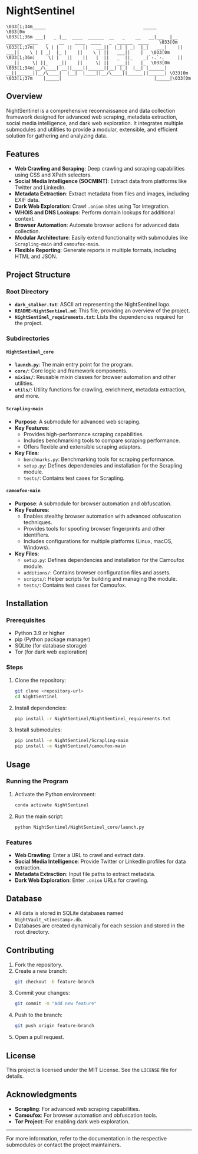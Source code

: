 # NightSentinel

```
\033[1;34m_____                                     _____                                                               \033[0m
\033[1;36m ___|   _ |__  ____  ______  __   _    __   __|___  |__  ______  ____   _    __    ____  ____   _  ______  ____    \033[0m
\033[1;37m|    \ | |   ||    ||   ___||  |_| | _|  |_|   ___|    ||   ___||    \ | | _|  |_ |    ||    \ | ||   ___||    |   \033[0m
\033[1;36m|     \| |   ||    ||   |  ||   _  ||_    _|`-.`-.     ||   ___||     \| ||_    _||    ||     \| ||   ___||    |_  \033[0m
\033[1;34m|__/\____| __||____||______||__| |_|  |__| |______|  __||______||__/\____|  |__|  |____||__/\____||______||______| \033[0m
\033[1;37m    |_____|                                   |_____|\033[0m
```

## Overview
NightSentinel is a comprehensive reconnaissance and data collection framework designed for advanced web scraping, metadata extraction, social media intelligence, and dark web exploration. It integrates multiple submodules and utilities to provide a modular, extensible, and efficient solution for gathering and analyzing data.

## Features
- **Web Crawling and Scraping**: Deep crawling and scraping capabilities using CSS and XPath selectors.
- **Social Media Intelligence (SOCMINT)**: Extract data from platforms like Twitter and LinkedIn.
- **Metadata Extraction**: Extract metadata from files and images, including EXIF data.
- **Dark Web Exploration**: Crawl `.onion` sites using Tor integration.
- **WHOIS and DNS Lookups**: Perform domain lookups for additional context.
- **Browser Automation**: Automate browser actions for advanced data collection.
- **Modular Architecture**: Easily extend functionality with submodules like `Scrapling-main` and `camoufox-main`.
- **Flexible Reporting**: Generate reports in multiple formats, including HTML and JSON.

## Project Structure

### Root Directory
- **`dark_stalker.txt`**: ASCII art representing the NightSentinel logo.
- **`README-NightSentinel.md`**: This file, providing an overview of the project.
- **`NightSentinel_requirements.txt`**: Lists the dependencies required for the project.

### Subdirectories

#### `NightSentinel_core`
- **`launch.py`**: The main entry point for the program.
- **`core/`**: Core logic and framework components.
- **`mixins/`**: Reusable mixin classes for browser automation and other utilities.
- **`utils/`**: Utility functions for crawling, enrichment, metadata extraction, and more.

#### `Scrapling-main`
- **Purpose**: A submodule for advanced web scraping.
- **Key Features**:
  - Provides high-performance scraping capabilities.
  - Includes benchmarking tools to compare scraping performance.
  - Offers flexible and extensible scraping adaptors.
- **Key Files**:
  - `benchmarks.py`: Benchmarking tools for scraping performance.
  - `setup.py`: Defines dependencies and installation for the Scrapling module.
  - `tests/`: Contains test cases for Scrapling.

#### `camoufox-main`
- **Purpose**: A submodule for browser automation and obfuscation.
- **Key Features**:
  - Enables stealthy browser automation with advanced obfuscation techniques.
  - Provides tools for spoofing browser fingerprints and other identifiers.
  - Includes configurations for multiple platforms (Linux, macOS, Windows).
- **Key Files**:
  - `setup.py`: Defines dependencies and installation for the Camoufox module.
  - `additions/`: Contains browser configuration files and assets.
  - `scripts/`: Helper scripts for building and managing the module.
  - `tests/`: Contains test cases for Camoufox.

## Installation

### Prerequisites
- Python 3.9 or higher
- pip (Python package manager)
- SQLite (for database storage)
- Tor (for dark web exploration)

### Steps
1. Clone the repository:
   ```bash
   git clone <repository-url>
   cd NightSentinel
   ```
2. Install dependencies:
   ```bash
   pip install -r NightSentinel/NightSentinel_requirements.txt
   ```
3. Install submodules:
   ```bash
   pip install -e NightSentinel/Scrapling-main
   pip install -e NightSentinel/camoufox-main
   ```

## Usage

### Running the Program
1. Activate the Python environment:
   ```bash
   conda activate NightSentinel
   ```
2. Run the main script:
   ```bash
   python NightSentinel/NightSentinel_core/launch.py
   ```

### Features
- **Web Crawling**: Enter a URL to crawl and extract data.
- **Social Media Intelligence**: Provide Twitter or LinkedIn profiles for data extraction.
- **Metadata Extraction**: Input file paths to extract metadata.
- **Dark Web Exploration**: Enter `.onion` URLs for crawling.

## Database
- All data is stored in SQLite databases named `NightVault_<timestamp>.db`.
- Databases are created dynamically for each session and stored in the root directory.

## Contributing
1. Fork the repository.
2. Create a new branch:
   ```bash
   git checkout -b feature-branch
   ```
3. Commit your changes:
   ```bash
   git commit -m "Add new feature"
   ```
4. Push to the branch:
   ```bash
   git push origin feature-branch
   ```
5. Open a pull request.

## License
This project is licensed under the MIT License. See the `LICENSE` file for details.

## Acknowledgments
- **Scrapling**: For advanced web scraping capabilities.
- **Camoufox**: For browser automation and obfuscation tools.
- **Tor Project**: For enabling dark web exploration.

---
For more information, refer to the documentation in the respective submodules or contact the project maintainers.
